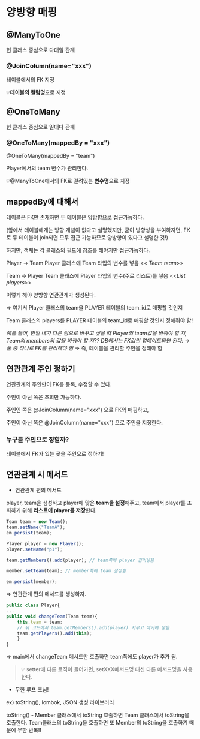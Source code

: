 # 양방향 매핑

## @ManyToOne

현 클래스 중심으로 다대일 관계

### @JoinColumn(name="xxx")

테이블에서의 FK 지정

💡**테이블의 컬럼명**으로 지정 

## @OneToMany

현 클래스 중심으로 일대다 관계

### @OneToMany(mappedBy = "xxx")

@OneToMany(mappedBy = "team")

Player에서의 team 변수가 관리한다.

💡@ManyToOne에서의 FK로 걸려있는 **변수명**으로 지정

## mappedBy에 대해서

테이블은 FK만 존재하면 두 테이블은 양방향으로 접근가능하다.

(앞에서 테이블에게는 방향 개념이 없다고 설명했지만, 굳이 방향성을 부여하자면, FK로 두 테이블이 join되면 모두 접근 가능하므로 양방향이 있다고 설명한 것!)

하지만, 객체는 각 클래스의 필드에 참조를 해야지만 접근가능하다. 

Player → Team   Player 클래스에 Team 타입의 변수를 넣음   << *Team team*>>

Team → Player   Team 클래스에 Player 타입의 변수(주로 리스트)를 넣음  <<*List<Player> players*>>

이렇게 해야 양방향 연관관계가 생성된다. 

⇒ 여기서 Player 클래스의 team을 PLAYER 테이블의 team_id로 매핑할 것인지 

Team 클래스의 players를 PLAYER 테이블의 team_id로 매핑할 것인지 정해줘야 함!

*예를 들어, 만일 내가 다른 팀으로 바꾸고 싶을 때
Player의 team값을 바꿔야 할 지, Team의 members의 값을 바꿔야 할 지??
DB에서는 FK값만 업데이트되면 된다. → 둘 중 하나로 FK를 관리해야 함*
⇒ 즉, 테이블을 관리할 주인을 정해야 함

## 연관관계 주인 정하기

연관관계의 주인만이 FK를 등록, 수정할 수 있다.

주인이 아닌 쪽은 조회만 가능하다.

주인인 쪽은 @JoinColumn(name="xxx") 으로 FK와 매핑하고,

주인이 아닌 쪽은 @JoinColumn(name="xxx") 으로 주인을 지정한다.

### 누구를 주인으로 정할까?

테이블에서 FK가 있는 곳을 주인으로 정하기!

## 연관관계 시 메서드

- 연관관계 편의 메서드

player, team을 생성하고 player에 맞은 **team을 설정**해주고, team에서 player를 조회하기 위해 **리스트에 player를 저장**한다.

```jsx
Team team = new Team();
team.setName("TeamA");
em.persist(team);

Player player = new Player();
player.setName("p1");

team.getMembers().add(player); // team쪽에 player 집어넣음 

member.setTeam(team); // member쪽에 team 설정함

em.persist(member);
```

⇒ 연관관계 편의 메서드를 생성하자.

```jsx
public class Player{
...
public void changeTeam(Team team){
	this.team = team;
	// 위 코드에서 team.getMembers().add(player) 지우고 여기에 넣음
	team.getPlayers().add(this);  
	}
}
```

⇒ main에서 changeTeam 메서드만 호출하면 team쪽에도 player가 추가 됨.

> 💡 setter에 다른 로직이 들어가면, setXXX메서드명 대신 다른 메서드명을 사용한다.

- 무한 루프 조심!

ex) toString(), lombok, JSON 생성 라이브러리

toString() - Member 클래스에서 toString 호출하면 Team 클래스에서 toString을 호출한다.
Team클래스의 toString을 호출하면 또 Member의 toString을 호출하기 때문에
무한 반복!!
